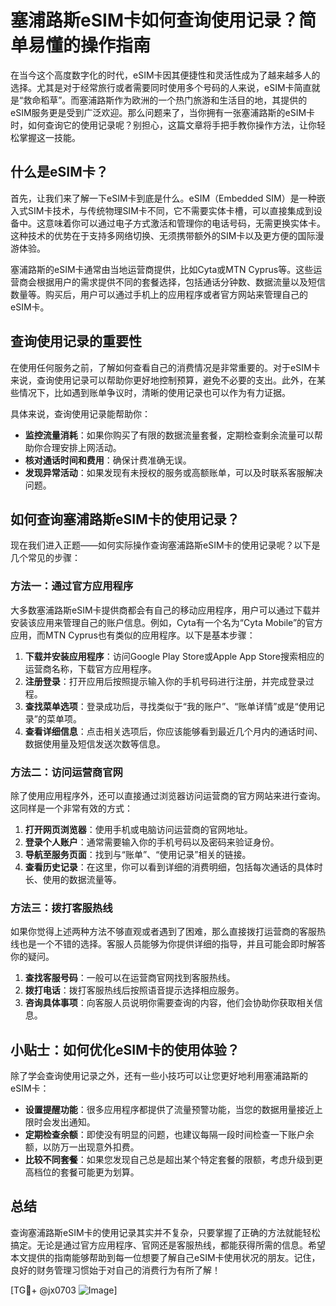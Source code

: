 # 塞浦路斯eSIM卡如何查询使用记录？简单易懂的操作指南

在当今这个高度数字化的时代，eSIM卡因其便捷性和灵活性成为了越来越多人的选择。尤其是对于经常旅行或者需要同时使用多个号码的人来说，eSIM卡简直就是“救命稻草”。而塞浦路斯作为欧洲的一个热门旅游和生活目的地，其提供的eSIM服务更是受到广泛欢迎。那么问题来了，当你拥有一张塞浦路斯的eSIM卡时，如何查询它的使用记录呢？别担心，这篇文章将手把手教你操作方法，让你轻松掌握这一技能。

## 什么是eSIM卡？

首先，让我们来了解一下eSIM卡到底是什么。eSIM（Embedded SIM）是一种嵌入式SIM卡技术，与传统物理SIM卡不同，它不需要实体卡槽，可以直接集成到设备中。这意味着你可以通过电子方式激活和管理你的电话号码，无需更换实体卡。这种技术的优势在于支持多网络切换、无须携带额外的SIM卡以及更方便的国际漫游体验。

塞浦路斯的eSIM卡通常由当地运营商提供，比如Cyta或MTN Cyprus等。这些运营商会根据用户的需求提供不同的套餐选择，包括通话分钟数、数据流量以及短信数量等。购买后，用户可以通过手机上的应用程序或者官方网站来管理自己的eSIM卡。

## 查询使用记录的重要性

在使用任何服务之前，了解如何查看自己的消费情况是非常重要的。对于eSIM卡来说，查询使用记录可以帮助你更好地控制预算，避免不必要的支出。此外，在某些情况下，比如遇到账单争议时，清晰的使用记录也可以作为有力证据。

具体来说，查询使用记录能帮助你：

- **监控流量消耗**：如果你购买了有限的数据流量套餐，定期检查剩余流量可以帮助你合理安排上网活动。
- **核对通话时间和费用**：确保计费准确无误。
- **发现异常活动**：如果发现有未授权的服务或高额账单，可以及时联系客服解决问题。

## 如何查询塞浦路斯eSIM卡的使用记录？

现在我们进入正题——如何实际操作查询塞浦路斯eSIM卡的使用记录呢？以下是几个常见的步骤：

### 方法一：通过官方应用程序

大多数塞浦路斯eSIM卡提供商都会有自己的移动应用程序，用户可以通过下载并安装该应用来管理自己的账户信息。例如，Cyta有一个名为“Cyta Mobile”的官方应用，而MTN Cyprus也有类似的应用程序。以下是基本步骤：

1. **下载并安装应用程序**：访问Google Play Store或Apple App Store搜索相应的运营商名称，下载官方应用程序。
2. **注册登录**：打开应用后按照提示输入你的手机号码进行注册，并完成登录过程。
3. **查找菜单选项**：登录成功后，寻找类似于“我的账户”、“账单详情”或是“使用记录”的菜单项。
4. **查看详细信息**：点击相关选项后，你应该能够看到最近几个月内的通话时间、数据使用量及短信发送次数等信息。

### 方法二：访问运营商官网

除了使用应用程序外，还可以直接通过浏览器访问运营商的官方网站来进行查询。这同样是一个非常有效的方式：

1. **打开网页浏览器**：使用手机或电脑访问运营商的官网地址。
2. **登录个人账户**：通常需要输入你的手机号码以及密码来验证身份。
3. **导航至服务页面**：找到与“账单”、“使用记录”相关的链接。
4. **查看历史记录**：在这里，你可以看到详细的消费明细，包括每次通话的具体时长、使用的数据流量等。

### 方法三：拨打客服热线

如果你觉得上述两种方法不够直观或者遇到了困难，那么直接拨打运营商的客服热线也是一个不错的选择。客服人员能够为你提供详细的指导，并且可能会即时解答你的疑问。

1. **查找客服号码**：一般可以在运营商官网找到客服热线。
2. **拨打电话**：拨打客服热线后按照语音提示选择相应服务。
3. **咨询具体事项**：向客服人员说明你需要查询的内容，他们会协助你获取相关信息。

## 小贴士：如何优化eSIM卡的使用体验？

除了学会查询使用记录之外，还有一些小技巧可以让您更好地利用塞浦路斯的eSIM卡：

- **设置提醒功能**：很多应用程序都提供了流量预警功能，当您的数据用量接近上限时会发出通知。
- **定期检查余额**：即使没有明显的问题，也建议每隔一段时间检查一下账户余额，以防万一出现意外扣费。
- **比较不同套餐**：如果您发现自己总是超出某个特定套餐的限额，考虑升级到更高档位的套餐可能更为划算。

## 总结

查询塞浦路斯eSIM卡的使用记录其实并不复杂，只要掌握了正确的方法就能轻松搞定。无论是通过官方应用程序、官网还是客服热线，都能获得所需的信息。希望本文提供的指南能够帮助到每一位想要了解自己eSIM卡使用状况的朋友。记住，良好的财务管理习惯始于对自己的消费行为有所了解！

[TG💪+ @jx0703 ![Image](https://github.com/user-attachments/assets/dbca1d08-cadb-493c-b0ec-ad6f7a83f270)]